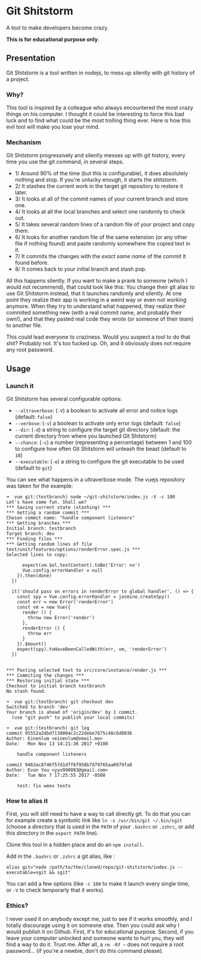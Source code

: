 # Git Shitstorm

A tool to make developers become crazy.

**This is for educational purpose only**.

## Presentation

Git Shitstorm is a tool written in nodejs, to mess up silently with git history of a project.

### Why?

This tool is inspired by a colleague who always encountered the most crazy things on his computer. I thought it could be interesting to force this bad luck and to find what could be the most trolling thing ever. Here is how this evil tool will make you lose your mind.

### Mechanism

Git Shitstorm progressively and silently messes up with git history, every time you use the git command, in several steps.

* 1/ Around 90% of the time (but this is configurable), it does absolutely nothing and stop. If you're unlucky enough, it starts the shitstorm.
* 2/ It stashes the current work in the target git repository to restore it later.
* 3/ It looks at all of the commit names of your current branch and store one.
* 4/ It looks at all the local branches and select one randomly to check out.
* 5/ It takes several random lines of a random file of your project and copy them.
* 6/ It looks for another random file of the same extension (or any other file if nothing found) and paste randomly somewhere the copied text in it.
* 7/ It commits the changes with the *exact same name* of the commit it found before.
* 8/ It comes back to your initial branch and stash pop.

All this happens silently. If you want to make a prank to someone (which I would not recommend), that could look like this:
You change their git alias to use Git Shitstorm instead, that it launches randomly and silently.
At one point they realize their app is working in a weird way or even not working anymore.
When they try to understand what happened, they realize their commited something new (with a real commit name, and probably their own!), and that they pasted real code they wrote (or someone of their team) to another file.

This could lead everyone to craziness. Would you suspect a tool to do that shit? Probably not. It's too fucked up.
Oh, and it obviously does not require any root password.

## Usage

### Launch it

Git Shitstorm has several configurable options:

* `--ultraverbose`: (`-V`) a boolean to activate all error and notice logs (default: `false`)
* `--verbose`: (`-v`) a boolean to activate only error logs (default: `false`)
* `--dir`: (`-d`) a string to configure the target git directory (default: the current directory from where you launched Git Shitstorm)
* `--chance`: (`-c`) a number (representing a percentage) between 1 and 100 to configure how often Git Shitstorm will unleash the beast (default to `10`)
* `--executable`: (`-e`) a string to configure the git executable to be used (default to `git`)

You can see what happens in a ultraverbose mode. The vuejs repository was taken for the example:

```
➜  vue git:(testbranch) node ~/git-shitstorm/index.js -V -c 100
Let's have some fun. Shall we?
*** Saving current state (stashing) ***
*** Getting a random commit ***
Chosen commit name: "handle component listeners"
*** Getting branches ***
Initial branch: testbranch
Target branch: dev
*** Finding files ***
*** Getting random lines of file test/unit/features/options/renderError.spec.js ***
Selected lines to copy: 

      expect(vm.$el.textContent).toBe('Error: no')
      Vue.config.errorHandler = null
    }).then(done)
  })

  it('should pass on errors in renderError to global handler', () => {
    const spy = Vue.config.errorHandler = jasmine.createSpy()
    const err = new Error('renderError')
    const vm = new Vue({
      render () {
        throw new Error('render')
      },
      renderError () {
        throw err
      }
    }).$mount()
    expect(spy).toHaveBeenCalledWith(err, vm, 'renderError')
  })


*** Pasting selected text to src/core/instance/render.js ***
*** Commiting the changes ***
*** Restoring initial state ***
Checkout to initial branch testbranch
No stash found.

➜  vue git:(testbranch) git checkout dev
Switched to branch 'dev'
Your branch is ahead of 'origin/dev' by 1 commit.
  (use "git push" to publish your local commits)

➜  vue git:(testbranch) git log
commit 95552a2dbd7138004c2c22debe7675c48c6d8036
Author: Einenlum <einenlum@vmail.me>
Date:   Mon Nov 13 14:21:36 2017 +0100

    handle component listeners

commit 9463ac8746f57d1dff6f958b7d79765aa0979fa8
Author: Evan You <yyx990803@gmail.com>
Date:   Tue Nov 7 17:25:55 2017 -0500

    test: fix weex tests
```

### How to alias it

First, you will still need to have a way to call directly git.
To do that you can for example create a symbolic link like `ln -s /usr/bin/git ~/.bin/sgit` (choose a directory that is used in the `PATH` of your `.bashrc` or `.zshrc`, or add this directory in the `export PATH` line).

Clone this tool in a hidden place and do an `npm install`.

Add in the `.bashrc` or `.zshrc` a git alias, like :

`alias git="node /path/to/the/cloned/repo/git-shitstorm/index.js --executable=sgit && sgit"`

You can add a few options (like `-c 100` to make it launch every single time, or `-V` to check temporarly that it works).

### Ethics?

I never used it on anybody except me, just to see if it works smoothly, and I totally discourage using it on someone else.
Then you could ask why I would publish it on Github. First, it's for educational purpose.
Second, if you leave your computer unlocked and someone wants to hurt you, they will find a way to do it. Trust me.
After all, a `rm -Rf ~` does not require a root password… (if you're a newbie, don't do this command please).
